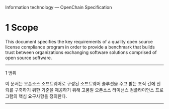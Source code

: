 Information technology — OpenChain Specification 

# 1 Scope 

This document specifies the key requirements of a quality open source license compliance program in order to provide a benchmark that builds trust between organizations exchanging software solutions comprised of open source software.

---
1 범위

이 문서는 오픈소스 소프트웨어로 구성된 소프트웨어 솔루션을 주고 받는 조직 간에 신뢰를 구축하기 위한 기준을 제공하기 위해 고품질 오픈소스 라이선스 컴플라이언스 프로그램의 핵심 요구사항을 정의한다.

---



